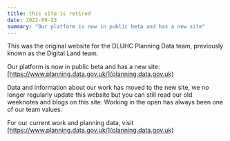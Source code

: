 ```yaml
---
title: this site is retired
date: 2022-09-23
summary: "Our platform is now in public beta and has a new site"
---
```


This was the original website for the DLUHC Planning Data team, previously known as the Digital Land team.

Our platform is now in public beta and has a new site: [https://www.planning.data.gov.uk/](planning.data.gov.uk)

Data and information about our work has moved to the new site, we no longer regularly update this website but you can still read our old weeknotes and blogs on this site. Working in the open has always been one of our team values.

For our current work and planning data, visit [https://www.planning.data.gov.uk/](planning.data.gov.uk)